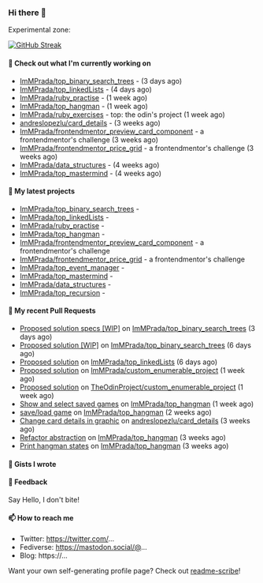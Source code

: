 ### Hi there 👋

Experimental zone:

[![GitHub Streak](https://github-readme-stats.vercel.app/api/top-langs/?username=immprada)](https://git.io/streak-stats)



#### 👷 Check out what I'm currently working on

- [ImMPrada/top_binary_search_trees](https://github.com/ImMPrada/top_binary_search_trees) -  (3 days ago)
- [ImMPrada/top_linkedLists](https://github.com/ImMPrada/top_linkedLists) -  (4 days ago)
- [ImMPrada/ruby_practise](https://github.com/ImMPrada/ruby_practise) -  (1 week ago)
- [ImMPrada/top_hangman](https://github.com/ImMPrada/top_hangman) -  (1 week ago)
- [ImMPrada/ruby_exercises](https://github.com/ImMPrada/ruby_exercises) - top: the odin&#39;s project (1 week ago)
- [andreslopezlu/card_details](https://github.com/andreslopezlu/card_details) -  (3 weeks ago)
- [ImMPrada/frontendmentor_preview_card_component](https://github.com/ImMPrada/frontendmentor_preview_card_component) - a frontendmentor&#39;s challenge (3 weeks ago)
- [ImMPrada/frontendmentor_price_grid](https://github.com/ImMPrada/frontendmentor_price_grid) - a frontendmentor&#39;s challenge (3 weeks ago)
- [ImMPrada/data_structures](https://github.com/ImMPrada/data_structures) -  (4 weeks ago)
- [ImMPrada/top_mastermind](https://github.com/ImMPrada/top_mastermind) -  (4 weeks ago)

#### 🌱 My latest projects

- [ImMPrada/top_binary_search_trees](https://github.com/ImMPrada/top_binary_search_trees) - 
- [ImMPrada/top_linkedLists](https://github.com/ImMPrada/top_linkedLists) - 
- [ImMPrada/ruby_practise](https://github.com/ImMPrada/ruby_practise) - 
- [ImMPrada/top_hangman](https://github.com/ImMPrada/top_hangman) - 
- [ImMPrada/frontendmentor_preview_card_component](https://github.com/ImMPrada/frontendmentor_preview_card_component) - a frontendmentor&#39;s challenge
- [ImMPrada/frontendmentor_price_grid](https://github.com/ImMPrada/frontendmentor_price_grid) - a frontendmentor&#39;s challenge
- [ImMPrada/top_event_manager](https://github.com/ImMPrada/top_event_manager) - 
- [ImMPrada/top_mastermind](https://github.com/ImMPrada/top_mastermind) - 
- [ImMPrada/data_structures](https://github.com/ImMPrada/data_structures) - 
- [ImMPrada/top_recursion](https://github.com/ImMPrada/top_recursion) - 

#### 🔨 My recent Pull Requests

- [Proposed solution specs [WIP]](https://github.com/ImMPrada/top_binary_search_trees/pull/2) on [ImMPrada/top_binary_search_trees](https://github.com/ImMPrada/top_binary_search_trees) (3 days ago)
- [Proposed solution [WIP]](https://github.com/ImMPrada/top_binary_search_trees/pull/1) on [ImMPrada/top_binary_search_trees](https://github.com/ImMPrada/top_binary_search_trees) (6 days ago)
- [Proposed solution](https://github.com/ImMPrada/top_linkedLists/pull/1) on [ImMPrada/top_linkedLists](https://github.com/ImMPrada/top_linkedLists) (6 days ago)
- [Proposed solution](https://github.com/ImMPrada/custom_enumerable_project/pull/1) on [ImMPrada/custom_enumerable_project](https://github.com/ImMPrada/custom_enumerable_project) (1 week ago)
- [Proposed solution](https://github.com/TheOdinProject/custom_enumerable_project/pull/8) on [TheOdinProject/custom_enumerable_project](https://github.com/TheOdinProject/custom_enumerable_project) (1 week ago)
- [Show and select saved games](https://github.com/ImMPrada/top_hangman/pull/6) on [ImMPrada/top_hangman](https://github.com/ImMPrada/top_hangman) (1 week ago)
- [save/load game](https://github.com/ImMPrada/top_hangman/pull/5) on [ImMPrada/top_hangman](https://github.com/ImMPrada/top_hangman) (2 weeks ago)
- [Change card details in graphic](https://github.com/andreslopezlu/card_details/pull/5) on [andreslopezlu/card_details](https://github.com/andreslopezlu/card_details) (3 weeks ago)
- [Refactor abstraction](https://github.com/ImMPrada/top_hangman/pull/4) on [ImMPrada/top_hangman](https://github.com/ImMPrada/top_hangman) (3 weeks ago)
- [Print hangman states](https://github.com/ImMPrada/top_hangman/pull/3) on [ImMPrada/top_hangman](https://github.com/ImMPrada/top_hangman) (3 weeks ago)

#### 📓 Gists I wrote



#### 💬 Feedback

Say Hello, I don't bite!

#### 📫 How to reach me

- Twitter: https://twitter.com/...
- Fediverse: https://mastodon.social/@...
- Blog: https://...

Want your own self-generating profile page? Check out [readme-scribe](https://github.com/muesli/readme-scribe)!
